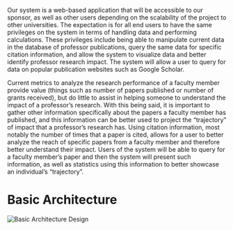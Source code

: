 Our system is a web-based application that will be accessible to our sponsor, as well as other users depending on the scalability of the project to other universities. The expectation is for all end users to have the same privileges on the system in terms of handling data and performing calculations. These privileges include being able to manipulate current data in the database of professor publications, query the same data for specific citation information, and allow the system to visualize data and better identify professor research impact. The system will allow a user to query for data on popular publication websites such as Google Scholar.


Current metrics to analyze the research performance of a faculty member provide value (things such as number of papers published or number of grants received), but do little to assist in helping someone to understand the impact of a professor’s research. With this being said, it is important to gather other information specifically about the papers a faculty member has published, and this information can be better used to project the “trajectory” of impact that a professor’s research has. Using citation information, most notably the number of times that a paper is cited, allows for a user to better analyze the reach of specific papers from a faculty member and therefore better understand their impact. Users of the system will be able to query for a faculty member’s paper and then the system will present such information, as well as statistics using this information to better showcase an individual’s “trajectory”.


# **Basic Architecture**
![Basic Architecture Design](https://github.ncsu.edu/engr-csc-sdc/2022SpringTeam06-CSC-Dept-1/blob/documentation/documents/Basic%20Architecture%20Design.jpg)